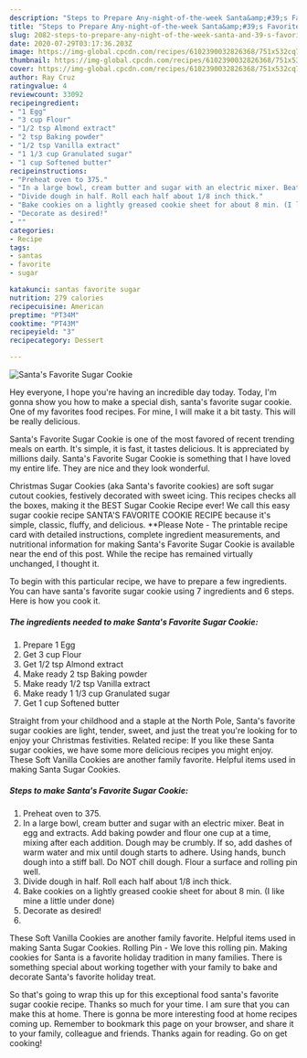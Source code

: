 ```yaml
---
description: "Steps to Prepare Any-night-of-the-week Santa&amp;#39;s Favorite Sugar Cookie"
title: "Steps to Prepare Any-night-of-the-week Santa&amp;#39;s Favorite Sugar Cookie"
slug: 2082-steps-to-prepare-any-night-of-the-week-santa-and-39-s-favorite-sugar-cookie
date: 2020-07-29T03:17:36.203Z
image: https://img-global.cpcdn.com/recipes/6102390032826368/751x532cq70/santas-favorite-sugar-cookie-recipe-main-photo.jpg
thumbnail: https://img-global.cpcdn.com/recipes/6102390032826368/751x532cq70/santas-favorite-sugar-cookie-recipe-main-photo.jpg
cover: https://img-global.cpcdn.com/recipes/6102390032826368/751x532cq70/santas-favorite-sugar-cookie-recipe-main-photo.jpg
author: Ray Cruz
ratingvalue: 4
reviewcount: 33092
recipeingredient:
- "1 Egg"
- "3 cup Flour"
- "1/2 tsp Almond extract"
- "2 tsp Baking powder"
- "1/2 tsp Vanilla extract"
- "1 1/3 cup Granulated sugar"
- "1 cup Softened butter"
recipeinstructions:
- "Preheat oven to 375."
- "In a large bowl, cream butter and sugar with an electric mixer. Beat in egg and extracts. Add baking powder and flour one cup at a time, mixing after each addition. Dough may be crumbly. If so, add dashes of warm water and mix until dough starts to adhere. Using hands, bunch dough into a stiff ball. Do NOT chill dough. Flour a surface and rolling pin well."
- "Divide dough in half. Roll each half about 1/8 inch thick."
- "Bake cookies on a lightly greased cookie sheet for about 8 min. (I like mine a little under done)"
- "Decorate as desired!"
- ""
categories:
- Recipe
tags:
- santas
- favorite
- sugar

katakunci: santas favorite sugar 
nutrition: 279 calories
recipecuisine: American
preptime: "PT34M"
cooktime: "PT43M"
recipeyield: "3"
recipecategory: Dessert

---
```



![Santa&#39;s Favorite Sugar Cookie](https://img-global.cpcdn.com/recipes/6102390032826368/751x532cq70/santas-favorite-sugar-cookie-recipe-main-photo.jpg)

Hey everyone, I hope you're having an incredible day today. Today, I'm gonna show you how to make a special dish, santa&#39;s favorite sugar cookie. One of my favorites food recipes. For mine, I will make it a bit tasty. This will be really delicious.

Santa&#39;s Favorite Sugar Cookie is one of the most favored of recent trending meals on earth. It's simple, it is fast, it tastes delicious. It is appreciated by millions daily. Santa&#39;s Favorite Sugar Cookie is something that I have loved my entire life. They are nice and they look wonderful.

Christmas Sugar Cookies (aka Santa&#39;s favorite cookies) are soft sugar cutout cookies, festively decorated with sweet icing. This recipes checks all the boxes, making it the BEST Sugar Cookie Recipe ever! We call this easy sugar cookie recipe SANTA&#39;S FAVORITE COOKIE RECIPE because it&#39;s simple, classic, fluffy, and delicious. **Please Note - The printable recipe card with detailed instructions, complete ingredient measurements, and nutritional information for making Santa&#39;s Favorite Sugar Cookie is available near the end of this post. While the recipe has remained virtually unchanged, I thought it.


To begin with this particular recipe, we have to prepare a few ingredients. You can have santa&#39;s favorite sugar cookie using 7 ingredients and 6 steps. Here is how you cook it.

<!--inarticleads1-->

##### The ingredients needed to make Santa&#39;s Favorite Sugar Cookie:

1. Prepare 1 Egg
1. Get 3 cup Flour
1. Get 1/2 tsp Almond extract
1. Make ready 2 tsp Baking powder
1. Make ready 1/2 tsp Vanilla extract
1. Make ready 1 1/3 cup Granulated sugar
1. Get 1 cup Softened butter


Straight from your childhood and a staple at the North Pole, Santa&#39;s favorite sugar cookies are light, tender, sweet, and just the treat you&#39;re looking for to enjoy your Christmas festivities. Related recipe: If you like these Santa sugar cookies, we have some more delicious recipes you might enjoy. These Soft Vanilla Cookies are another family favorite. Helpful items used in making Santa Sugar Cookies. 

<!--inarticleads2-->

##### Steps to make Santa&#39;s Favorite Sugar Cookie:

1. Preheat oven to 375.
1. In a large bowl, cream butter and sugar with an electric mixer. Beat in egg and extracts. Add baking powder and flour one cup at a time, mixing after each addition. Dough may be crumbly. If so, add dashes of warm water and mix until dough starts to adhere. Using hands, bunch dough into a stiff ball. Do NOT chill dough. Flour a surface and rolling pin well.
1. Divide dough in half. Roll each half about 1/8 inch thick.
1. Bake cookies on a lightly greased cookie sheet for about 8 min. (I like mine a little under done)
1. Decorate as desired!
1. 


These Soft Vanilla Cookies are another family favorite. Helpful items used in making Santa Sugar Cookies. Rolling Pin - We love this rolling pin. Making cookies for Santa is a favorite holiday tradition in many families. There is something special about working together with your family to bake and decorate Santa&#39;s favorite holiday treat. 

So that's going to wrap this up for this exceptional food santa&#39;s favorite sugar cookie recipe. Thanks so much for your time. I am sure that you can make this at home. There is gonna be more interesting food at home recipes coming up. Remember to bookmark this page on your browser, and share it to your family, colleague and friends. Thanks again for reading. Go on get cooking!
